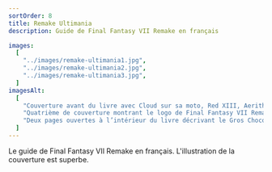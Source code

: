```yaml
---
sortOrder: 8
title: Remake Ultimania
description: Guide de Final Fantasy VII Remake en français

images:
  [
    "../images/remake-ultimania1.jpg",
    "../images/remake-ultimania2.jpg",
    "../images/remake-ultimania3.jpg",
  ]
imagesAlt:
  [
    "Couverture avant du livre avec Cloud sur sa moto, Red XIII, Aerith, Barret et Tifa, avec Midgar en arrière-plan.",
    "Quatrième de couverture montrant le logo de Final Fantasy VII Remake.",
    "Deux pages ouvertes à l’intérieur du livre décrivant le Gros Chocobo.",
  ]
---
```


Le guide de Final Fantasy VII Remake en français. L'illustration de la couverture est superbe.

